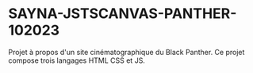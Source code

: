 # SAYNA-JSTSCANVAS-PANTHER-102023
Projet à propos d'un site cinématographique du Black Panther.
Ce projet compose trois langages HTML CSS et JS.
